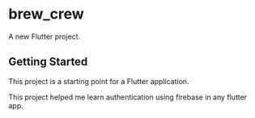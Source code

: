 # brew_crew

A new Flutter project.

## Getting Started

This project is a starting point for a Flutter application.

This project helped me learn authentication using firebase in any flutter app.
